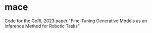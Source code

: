 # mace
Code for the CoRL 2023 paper "Fine-Tuning Generative Models as an Inference Method for Robotic Tasks"
